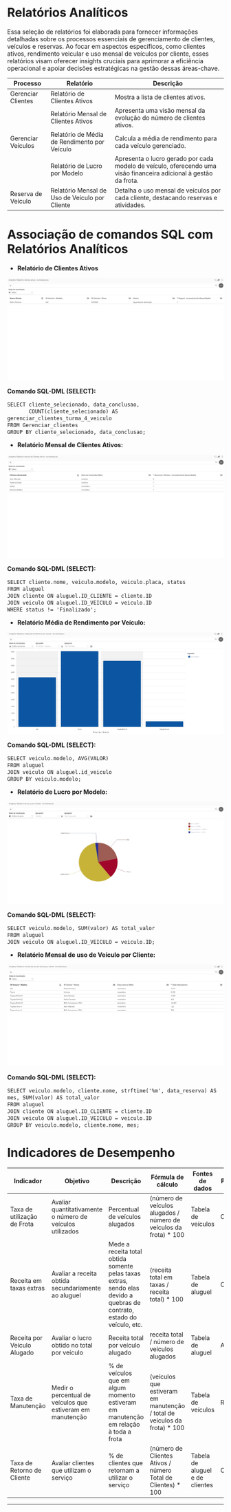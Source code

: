 # Relatórios Analíticos


Essa seleção de relatórios foi elaborada para fornecer informações detalhadas sobre os processos essenciais de gerenciamento de clientes, veículos e reservas. Ao focar em aspectos específicos, como clientes ativos, rendimento veicular e uso mensal de veículos por cliente, esses relatórios visam oferecer insights cruciais para aprimorar a eficiência operacional e apoiar decisões estratégicas na gestão dessas áreas-chave.

| **Processo**              | **Relatório**                              | **Descrição**                                                                   |
| -------------------------- | ------------------------------------------ | --------------------------------------------------------------------------------- |
| Gerenciar Clientes         | Relatório de Clientes Ativos               | Mostra a lista de clientes ativos.                                              |
|                            | Relatório Mensal de Clientes Ativos        | Apresenta uma visão mensal da evolução do número de clientes ativos.            |
| Gerenciar Veículos         | Relatório de Média de Rendimento por Veículo | Calcula a média de rendimento para cada veículo gerenciado.                      |
|                            | Relatório de Lucro por Modelo              | Apresenta o lucro gerado por cada modelo de veículo, oferecendo uma visão financeira adicional à gestão da frota. |
| Reserva de Veículo         | Relatório Mensal de Uso de Veículo por Cliente | Detalha o uso mensal de veículos por cada cliente, destacando reservas e atividades. |


# Associação de comandos SQL com Relatórios Analíticos



- **Relatório de Clientes Ativos**

<p align="center">
  <img src="analytics\Analytics - Relatorio clientes ativos.jpg" alt="AutoFlowlogo">
</p>

**Comando SQL-DML (SELECT):**

    SELECT cliente_selecionado, data_conclusao,
           COUNT(cliente_selecionado) AS gerenciar_clientes_turma_4_veiculo
    FROM Gerenciar_clientes
    GROUP BY cliente_selecionado, data_conclusao;


- **Relatório Mensal de Clientes Ativos:**
  
<p align="center">
  <img src="analytics\Analytics - Relatorio mensal de Clientes Ativos.jpg" alt="AutoFlowlogo">
</p>

**Comando SQL-DML (SELECT):**

    SELECT cliente.nome, veiculo.modelo, veiculo.placa, status
    FROM aluguel
    JOIN cliente ON aluguel.ID_CLIENTE = cliente.ID
    JOIN veiculo ON aluguel.ID_VEICULO = veiculo.ID
    WHERE status != 'Finalizado';


- **Relatório Média de Rendimento por Veículo:**

<p align="center">
  <img src="analytics\Analytics - Relatorio media de rendimento por veiculo.jpg" alt="AutoFlowlogo">
</p>

**Comando SQL-DML (SELECT):**

    SELECT veiculo.modelo, AVG(VALOR)
    FROM aluguel
    JOIN veiculo ON aluguel.id_veiculo
    GROUP BY veiculo.modelo;

- **Relatório de Lucro por Modelo:**

<p align="center">
  <img src="analytics\Analytics - Relatorio de lucro por modelo.jpg" alt="AutoFlowlogo">
</p>

**Comando SQL-DML (SELECT):**

    SELECT veiculo.modelo, SUM(valor) AS total_valor
    FROM aluguel
    JOIN veiculo ON aluguel.ID_VEICULO = veiculo.ID;

- **Relatório Mensal de uso de Veículo por Cliente:**

<p align="center">
  <img src="analytics\Analytics - Relatorio mensal de uso de veiculo por cliente.jpg" alt="AutoFlowlogo">
</p>

**Comando SQL-DML (SELECT):**

    SELECT veiculo.modelo, cliente.nome, strftime('%m', data_reserva) AS mes, SUM(valor) AS total_valor
    FROM aluguel
    JOIN cliente ON aluguel.ID_CLIENTE = cliente.ID
    JOIN veiculo ON aluguel.ID_VEICULO = veiculo.ID
    GROUP BY veiculo.modelo, cliente.nome, mes;




# Indicadores de Desempenho


| Indicador                       | Objetivo                                       | Descrição                                                                                         | Fórmula de cálculo                        | Fontes de dados  | Perspectiva     |
|---------------------------------|------------------------------------------------|---------------------------------------------------------------------------------------------------|-------------------------------------------|------------------|-----------------|
| Taxa de utilização de Frota      | Avaliar quantitativamente o número de veículos utilizados | Percentual de veículos alugados | (número de veículos alugados / número de veículos da frota) * 100 | Tabela de veículos | Crescimento     |
| Receita em taxas extras          | Avaliar a receita obtida secundariamente ao aluguel | Mede a receita total obtida somente pelas taxas extras, sendo elas devido a quebras de contrato, estado do veículo, etc. | (receita total em taxas / receita total) * 100 | Tabela de aluguel | Crescimento     |
| Receita por Veículo Alugado      | Avaliar o lucro obtido no total por veículo     | Receita total por veículo alugado | receita total / número de veículos alugados                     | Tabela de aluguel | Aprendizado     |
| Taxa de Manutenção               | Medir o percentual de veículos que estiveram em manutenção | % de veículos que em algum momento estiveram em manutenção em relação à toda a frota       | (veículos que estiveram em manutenção / total de veículos da frota) * 100 | Tabela de veículos | Redução         |
| Taxa de Retorno de Cliente       | Avaliar clientes que utilizam o serviço        | % de clientes que retornam a utilizar o serviço                                                    | (número de Clientes Ativos / número Total de Clientes) * 100 | Tabela de aluguel e de clientes | Crescimento     |


-----------------------------------------------------------------------------


